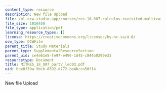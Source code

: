 ```yaml
---
content_type: resource
description: New file Upload
file: /ol-ocw-studio-app/courses/res-18-007-calculus-revisited-multivariable-calculus-fall-2011/bbe8f39a9bcb8392d772be4bcca50f14_MITRES_18_007_partV_lec03.pdf
file_size: 1010450
file_type: application/pdf
learning_resource_types: []
license: https://creativecommons.org/licenses/by-nc-sa/4.0/
ocw_type: OCWFile
parent_title: Study Materials
parent_type: SupplementalResourceSection
parent_uid: ce4e61e5-fe97-e496-1d45-c844a0290e31
resourcetype: Document
title: MITRES_18_007_partV_lec03.pdf
uid: bbe8f39a-9bcb-8392-d772-be4bcca50f14
---
```

New file Upload